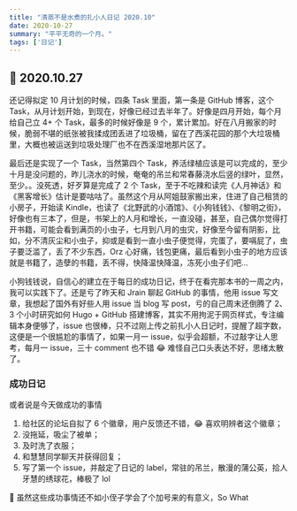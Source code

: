 ```yaml
---
title: "清蒸不是水煮的扎小人日记 2020.10"
date: 2020-10-27
summary: "平平无奇的一个月。"
tags: ['日记']
---
```


## 🥳   2020.10.27

还记得拟定 10 月计划的时候，四条 Task 里面，第一条是 GitHub 博客，这个 Task，从月计划开始，到现在，好像已经过去半年了。好像是四月开始，每个月给自己立 4+ 个 Task，最多的时候好像是 9 个，累计累加。好在八月搬家的时候，脆弱不堪的纸张被我揉成团丢进了垃圾桶，留在了西溪花园的那个大垃圾桶里，大概也被运送到垃圾处理厂也不在西溪湿地那片区了。

最后还是实现了一个 Task，当然第四个 Task，养活绿植应该是可以完成的，至少十月是没问题的，昨儿浇水的时候，奄奄的吊兰和常春藤浇水后竖的绿叶，显然，至少。。没死透，好歹算是完成了 2 个 Task，至于不吃辣和读完《人月神话》和《黑客增长》估计是要咕咕了。虽然这个月从阿姐鼓家搬出来，住进了自己租赁的小房子，开始读 Kindle，也读了《北野武的小酒馆》、《小狗钱钱》、《黎明之街》，好像也有三本了，但是，书架上的人月和增长，一直没碰，甚至，自己偶尔觉得打开书籍，可能会看到满页的小虫子，七月到八月的虫灾，好像至今留有阴影，比如，分不清灰尘和小虫子，抑或是看到一直小虫子便觉得，完蛋了，要嗝屁了，虫子要泛滥了，丢了不少东西，Orz 心好痛，钱包更痛，最后看到小虫子的地方应该就是书籍了，造孽的书籍，丢不得，快降温快降温，冻死小虫子们吧…

小狗钱钱说，自信心的建立在于每日的成功日记，终于在看完那本书的一周之内，我可以实践下了。还是亏了昨天和 Jrain 聊起 GitHub 的事情，他用 issue 写文章，我想起了国外有好些人用 issue 当 blog 写 post，亏的自己周末还倒腾了 2、3 个小时研究如何 Hugo + GitHub 搭建博客，其实不用拘泥于网页样式，专注编辑本身便够了，issue 也很棒，只不过刚上传之前扎小人日记时，提醒了超字数，这便是一个很尴尬的事情了，如果一月一 issue，似乎会超额，不过敲字让人思考，每月一 issue，三十 comment 也不错 😂  难怪自己口头表达不好，思绪太散了。

### 成功日记

或者说是今天做成功的事情

1. 给社区的论坛自拟了 6 个徽章，用户反馈还不错，😂  喜欢明辨者这个徽章；
2. 没拖延，吸尘了被单；
3. 及时洗了衣服；
4. 和慧慧同学聊天并获得回复；
5. 写了第一个 issue，并敲定了日记的 label，常驻的吊兰，散漫的蒲公英，拾人牙慧的绣球花，棒极了 lol

🤔  虽然这些成功事情还不如小侄子学会了个加号来的有意义，So What